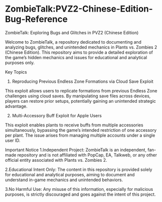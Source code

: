 # ZombieTalk:PVZ2-Chinese-Edition-Bug-Reference
ZombieTalk: Exploring Bugs and Glitches in PVZ2 (Chinese Edition)

Welcome to ZombieTalk, a repository dedicated to documenting and analyzing bugs, glitches, and unintended mechanics in Plants vs. Zombies 2 (Chinese Edition). This repository aims to provide a detailed exploration of the game’s hidden mechanics and issues for educational and analytical purposes only.

Key Topics

1. Reproducing Previous Endless Zone Formations via Cloud Save Exploit

This exploit allows users to replicate formations from previous Endless Zone challenges using cloud saves. By manipulating save files across devices, players can restore prior setups, potentially gaining an unintended strategic advantage.

2. Multi-Accessory Buff Exploit for Apple Users

This exploit enables plants to receive buffs from multiple accessories simultaneously, bypassing the game’s intended restriction of one accessory per plant. The issue arises from managing multiple accounts under a single user ID.

Important Notice
1.Independent Project: ZombieTalk is an independent, fan-made repository and is not affiliated with PopCap, EA, Talkweb, or any other official entity associated with Plants vs. Zombies 2.

2.Educational Intent Only: The content in this repository is provided solely for educational and analytical purposes, aiming to document and understand in-game mechanics and unintended behaviors.

3.No Harmful Use: Any misuse of this information, especially for malicious purposes, is strictly discouraged and goes against the intent of this project.
